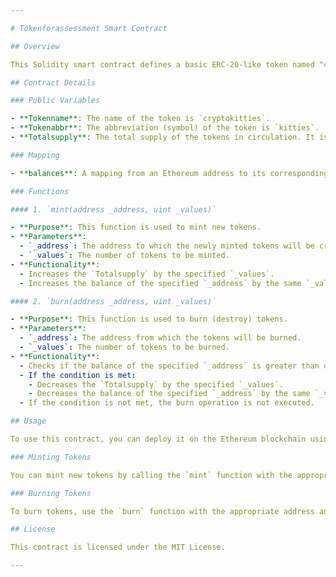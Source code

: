 ```yaml
---

# Tokenforassessment Smart Contract

## Overview

This Solidity smart contract defines a basic ERC-20-like token named "cryptokitties" with the symbol "kitties". The contract allows minting and burning of tokens, which adjusts the total supply accordingly. This contract is designed for educational purposes, focusing on the core concepts of token management on the Ethereum blockchain.

## Contract Details

### Public Variables

- **Tokenname**: The name of the token is `cryptokitties`.
- **Tokenabbr**: The abbreviation (symbol) of the token is `kitties`.
- **Totalsupply**: The total supply of the tokens in circulation. It is initially set to 0 and will change as tokens are minted or burned.

### Mapping

- **balances**: A mapping from an Ethereum address to its corresponding balance of `kitties` tokens. It is used to keep track of how many tokens each address holds.

### Functions

#### 1. `mint(address _address, uint _values)`

- **Purpose**: This function is used to mint new tokens.
- **Parameters**:
  - `_address`: The address to which the newly minted tokens will be credited.
  - `_values`: The number of tokens to be minted.
- **Functionality**: 
  - Increases the `Totalsupply` by the specified `_values`.
  - Increases the balance of the specified `_address` by the same `_values`.

#### 2. `burn(address _address, uint _values)`

- **Purpose**: This function is used to burn (destroy) tokens.
- **Parameters**:
  - `_address`: The address from which the tokens will be burned.
  - `_values`: The number of tokens to be burned.
- **Functionality**:
  - Checks if the balance of the specified `_address` is greater than or equal to `_values`.
  - If the condition is met:
    - Decreases the `Totalsupply` by the specified `_values`.
    - Decreases the balance of the specified `_address` by the same `_values`.
  - If the condition is not met, the burn operation is not executed.

## Usage

To use this contract, you can deploy it on the Ethereum blockchain using any Solidity-compatible development environment like Remix, Truffle, or Hardhat.

### Minting Tokens

You can mint new tokens by calling the `mint` function with the appropriate address and value parameters. This will increase the total supply of the token and credit the specified address with the newly minted tokens.

### Burning Tokens

To burn tokens, use the `burn` function with the appropriate address and value parameters. This will reduce the total supply of the token and decrease the balance of the specified address. The function ensures that the address has enough tokens to burn; otherwise, the operation will not be executed.

## License

This contract is licensed under the MIT License.

---
```

